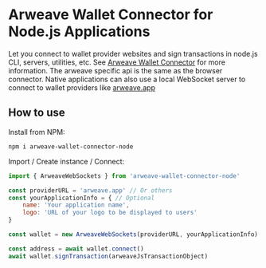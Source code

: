 # Arweave Wallet Connector for Node.js Applications

Let you connect to wallet provider websites and sign transactions in node.js CLI, servers, utilities, etc. See [Arweave Wallet Connector](https://github.com/jfbeats/ArweaveWalletConnector) for more information. The arweave specific api is the same as the browser connector. Native applications can also use a local WebSocket server to connect to wallet providers like [arweave.app](https://arweave.app)

## How to use

Install from NPM:

```
npm i arweave-wallet-connector-node
```

Import / Create instance / Connect:

```js
import { ArweaveWebSockets } from 'arweave-wallet-connector-node'

const providerURL = 'arweave.app' // Or others
const yourApplicationInfo = { // Optional
	name: 'Your application name',
	logo: 'URL of your logo to be displayed to users'
}

const wallet = new ArweaveWebSockets(providerURL, yourApplicationInfo)

const address = await wallet.connect()
await wallet.signTransaction(arweaveJsTransactionObject)
```
